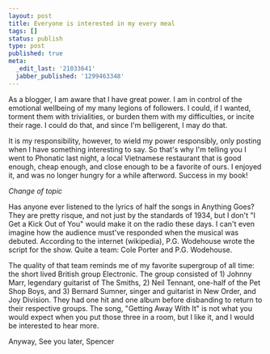 ```yaml
---
layout: post
title: Everyone is interested in my every meal
tags: []
status: publish
type: post
published: true
meta:
  _edit_last: '21033641'
  jabber_published: '1299463348'
---
```

As a blogger, I am aware that I have great power. I am in control of the emotional wellbeing of my many legions of followers. I could, if I wanted, torment them with trivialities, or burden them with my difficulties, or incite their rage. I could do that, and since I'm belligerent, I may do that. 

It is my responsibility, however, to wield my power responsibly, only posting when I have something interesting to say. So that's why I'm telling you I went to Phonatic last night, a local Vietnamese restaurant that is good enough, cheap enough, and close enough to be a favorite of ours. I enjoyed it, and was no longer hungry for a while afterword. Success in my book!

<i> Change of topic </i>

Has anyone ever listened to the lyrics of half the songs in Anything Goes? They are pretty risque, and not just by the standards of 1934, but I don't "I Get a Kick Out of You" would make it on the radio these days. I can't even imagine how the audience must've responded when the musical was debuted. According to the internet (wikipedia), P.G. Wodehouse wrote the script for the show. Quite a team: Cole Porter and P.G. Wodehouse. 

The quality of that team reminds me of my favorite supergroup of all time: the short lived British group Electronic. The group consisted of 1) Johnny Marr, legendary guitarist of The Smiths, 2) Neil Tennant, one-half of the Pet Shop Boys, and 3) Bernard Sumner, singer and guitarist in New Order, and Joy Division. They had one hit and one album before disbanding to return to their respective groups. The song, "Getting Away With It" is not what you would expect when you put those three in a room, but I like it, and I would be interested to hear more.

Anyway, 
See you later,
Spencer
